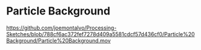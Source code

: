 # Particle Background

https://github.com/joemontalvo/Processing-Sketches/blob/788cf6ac372fef7278d409a5581cdcf57d436cf0/Particle%20Background/Particle%20Background.mov
